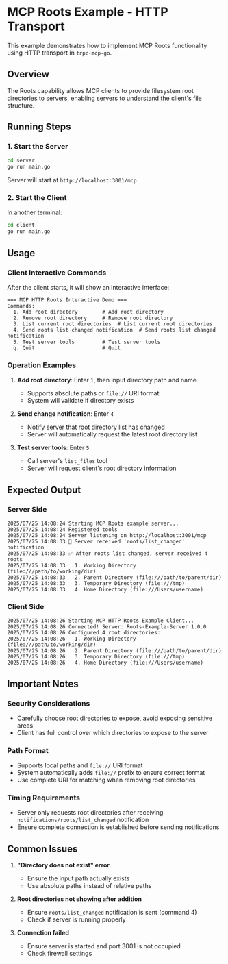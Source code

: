 # MCP Roots Example - HTTP Transport

This example demonstrates how to implement MCP Roots functionality using HTTP transport in `trpc-mcp-go`.

## Overview

The Roots capability allows MCP clients to provide filesystem root directories to servers, enabling servers to understand the client's file structure.

## Running Steps

### 1. Start the Server

```bash
cd server
go run main.go
```

Server will start at `http://localhost:3001/mcp`

### 2. Start the Client

In another terminal:

```bash
cd client
go run main.go
```

## Usage

### Client Interactive Commands

After the client starts, it will show an interactive interface:

```
=== MCP HTTP Roots Interactive Demo ===
Commands:
  1. Add root directory        # Add root directory
  2. Remove root directory     # Remove root directory  
  3. List current root directories  # List current root directories
  4. Send roots list changed notification  # Send roots list changed notification
  5. Test server tools         # Test server tools
  q. Quit                      # Quit
```

### Operation Examples

1. **Add root directory**: Enter `1`, then input directory path and name
   - Supports absolute paths or `file://` URI format
   - System will validate if directory exists

2. **Send change notification**: Enter `4`
   - Notify server that root directory list has changed
   - Server will automatically request the latest root directory list

3. **Test server tools**: Enter `5`
   - Call server's `list_files` tool
   - Server will request client's root directory information

## Expected Output

### Server Side

```
2025/07/25 14:08:24 Starting MCP Roots example server...
2025/07/25 14:08:24 Registered tools
2025/07/25 14:08:24 Server listening on http://localhost:3001/mcp
2025/07/25 14:08:33 🔵 Server received 'roots/list_changed' notification
2025/07/25 14:08:33 ✅ After roots list changed, server received 4 roots
2025/07/25 14:08:33   1. Working Directory (file:///path/to/working/dir)
2025/07/25 14:08:33   2. Parent Directory (file:///path/to/parent/dir)
2025/07/25 14:08:33   3. Temporary Directory (file:///tmp)
2025/07/25 14:08:33   4. Home Directory (file:///Users/username)
```

### Client Side

```
2025/07/25 14:08:26 Starting MCP HTTP Roots Example Client...
2025/07/25 14:08:26 Connected! Server: Roots-Example-Server 1.0.0
2025/07/25 14:08:26 Configured 4 root directories:
2025/07/25 14:08:26   1. Working Directory (file:///path/to/working/dir)
2025/07/25 14:08:26   2. Parent Directory (file:///path/to/parent/dir)  
2025/07/25 14:08:26   3. Temporary Directory (file:///tmp)
2025/07/25 14:08:26   4. Home Directory (file:///Users/username)
```

## Important Notes

### Security Considerations
- Carefully choose root directories to expose, avoid exposing sensitive areas
- Client has full control over which directories to expose to the server

### Path Format
- Supports local paths and `file://` URI format
- System automatically adds `file://` prefix to ensure correct format
- Use complete URI for matching when removing root directories

### Timing Requirements
- Server only requests root directories after receiving `notifications/roots/list_changed` notification
- Ensure complete connection is established before sending notifications

## Common Issues

1. **"Directory does not exist" error**
   - Ensure the input path actually exists
   - Use absolute paths instead of relative paths

2. **Root directories not showing after addition**
   - Ensure `roots/list_changed` notification is sent (command 4)
   - Check if server is running properly

3. **Connection failed**
   - Ensure server is started and port 3001 is not occupied
   - Check firewall settings 
